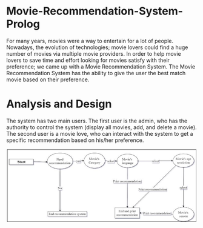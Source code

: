 # Movie-Recommendation-System-Prolog
For many years, movies were a way to entertain for a lot of people. Nowadays, the evolution of technologies; movie lovers could find a huge number of movies via multiple movie providers. In order to help movie lovers to save time and effort looking for movies satisfy with their preference; we came up with a Movie Recommendation System. The Movie Recommendation System has the ability to give the user the best match movie based on their preference.


# Analysis and Design
The system has two main users. The first user is the admin, who has the authority to control the
system (display all movies, add, and delete a movie). The second user is a movie love, who can interact
with the system to get a specific recommendation based on his/her preference.

![](https://github.com/Ranim1997/Movie-Recommendation-System-Prolog/blob/master/Capture.JPG)

